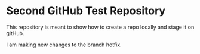 # Second GitHub Test Repository

This repository is meant to show how to create a repo locally and stage it on gitHub.

I am making new changes to the branch hotfix.